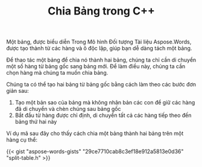 ﻿---
title: Chia Bảng trong C++
second_title: Aspose.Words cho C++
articleTitle: Bảng Chia
linktitle: Bảng Chia
description: "Chia bảng trong C++. Cách chia một bảng thành hai bảng riêng biệt C++."
type: docs
weight: 100
url: /vi/cpp/split-table/
---

Một bảng, được biểu diễn Trong Mô hình Đối tượng Tài liệu Aspose.Words, được tạo thành từ các hàng và ô độc lập, giúp bạn dễ dàng tách một bảng.

Để thao tác một bảng để chia nó thành hai bảng, chúng ta chỉ cần di chuyển một số hàng từ bảng gốc sang bảng mới. Để làm điều này, chúng ta cần chọn hàng mà chúng ta muốn chia bảng.

Chúng ta có thể tạo hai bảng từ bảng gốc bằng cách làm theo các bước đơn giản sau:

1. Tạo một bản sao của bảng mà không nhân bản các con để giữ các hàng đã di chuyển và chèn chúng sau bảng gốc
2. Bắt đầu từ hàng được chỉ định, di chuyển tất cả các hàng tiếp theo đến bảng thứ hai này

Ví dụ mã sau đây cho thấy cách chia một bảng thành hai bảng trên một hàng cụ thể:

{{< gist "aspose-words-gists" "29ce7710cab8c3ef18e912a5813e0d36" "split-table.h" >}}
